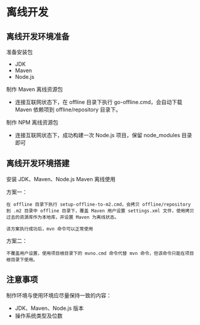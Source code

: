 # 离线开发

## 离线开发环境准备

准备安装包
* JDK
* Maven
* Node.js

制作 Maven 离线资源包
* 连接互联网状态下，在 offline 目录下执行 go-offline.cmd，会自动下载 Maven 依赖项到 offline/repository 目录下。

制作 NPM 离线资源包
* 连接互联网状态下，成功构建一次 Node.js 项目，保留 node_modules 目录即可

## 离线开发环境搭建

安装 JDK、Maven、Node.js
Maven 离线使用

方案一：

    在 offline 目录下执行 setup-offline-to-m2.cmd，会拷贝 offline/repository 到 .m2 目录中 offline 目录下，覆盖 Maven 用户设置 settings.xml 文件，使用拷贝过去的资源库作为本地库，并设置 Maven 为离线状态。

    该方案执行成功后，mvn 命令可以正常使用

方案二：

    不覆盖用户设置，使用项目根目录下的 mvno.cmd 命令代替 mvn 命令，但该命令只能在项目根目录下使用。

## 注意事项

制作环境与使用环境应尽量保持一致的内容：
* JDK、Maven、Node.js 版本
* 操作系统类型及位数
